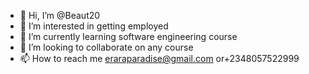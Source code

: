 - 👋 Hi, I’m @Beaut20
- 👀 I’m interested in getting employed
- 🌱 I’m currently learning software engineering course
- 💞️ I’m looking to collaborate on any course
- 📫 How to reach me eraraparadise@gmail.com or+2348057522999

<!---
Beaut20/Beaut20 is a ✨ special ✨ repository because its `README.md` (this file) appears on your GitHub profile.
You can click the Preview link to take a look at your changes.
--->
